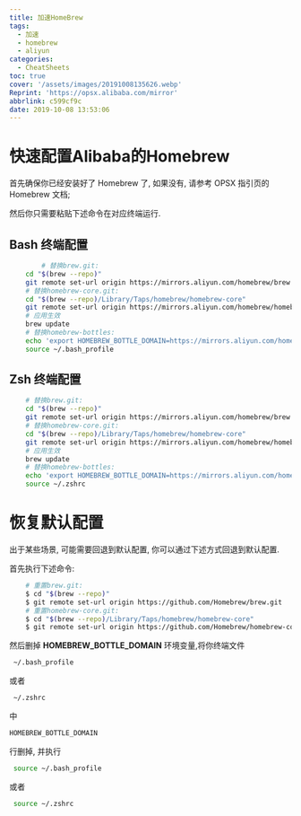 ```yaml
---
title: 加速HomeBrew
tags:
  - 加速
  - homebrew
  - aliyun
categories:
  - CheatSheets
toc: true
cover: '/assets/images/20191008135626.webp'
Reprint: 'https://opsx.alibaba.com/mirror'
abbrlink: c599cf9c
date: 2019-10-08 13:53:06
---
```


# 快速配置Alibaba的Homebrew

首先确保你已经安装好了 Homebrew 了, 如果没有, 请参考 OPSX 指引页的 Homebrew 文档;

然后你只需要粘贴下述命令在对应终端运行.

<!-- more -->

## Bash 终端配置

```bash
		# 替换brew.git:
    cd "$(brew --repo)"
    git remote set-url origin https://mirrors.aliyun.com/homebrew/brew.git
    # 替换homebrew-core.git:
    cd "$(brew --repo)/Library/Taps/homebrew/homebrew-core"
    git remote set-url origin https://mirrors.aliyun.com/homebrew/homebrew-core.git
    # 应用生效
    brew update
    # 替换homebrew-bottles:
    echo 'export HOMEBREW_BOTTLE_DOMAIN=https://mirrors.aliyun.com/homebrew/homebrew-bottles' >> ~/.bash_profile
    source ~/.bash_profile
```

## Zsh 终端配置

```bash
    # 替换brew.git:
    cd "$(brew --repo)"
    git remote set-url origin https://mirrors.aliyun.com/homebrew/brew.git
    # 替换homebrew-core.git:
    cd "$(brew --repo)/Library/Taps/homebrew/homebrew-core"
    git remote set-url origin https://mirrors.aliyun.com/homebrew/homebrew-core.git
    # 应用生效
    brew update
    # 替换homebrew-bottles:
    echo 'export HOMEBREW_BOTTLE_DOMAIN=https://mirrors.aliyun.com/homebrew/homebrew-bottles' >> ~/.zshrc
    source ~/.zshrc
```

# 恢复默认配置

出于某些场景, 可能需要回退到默认配置, 你可以通过下述方式回退到默认配置.

首先执行下述命令:

```bash
	# 重置brew.git:
	$ cd "$(brew --repo)"
	$ git remote set-url origin https://github.com/Homebrew/brew.git
	# 重置homebrew-core.git:
	$ cd "$(brew --repo)/Library/Taps/homebrew/homebrew-core"
	$ git remote set-url origin https://github.com/Homebrew/homebrew-core.git
```

然后删掉 **HOMEBREW_BOTTLE_DOMAIN** 环境变量,将你终端文件

```bash
 ~/.bash_profile
```

或者

```bash
 ~/.zshrc
```

中

```bash
HOMEBREW_BOTTLE_DOMAIN
```

行删掉, 并执行

```bash
 source ~/.bash_profile
```

或者

```bash
 source ~/.zshrc
```
